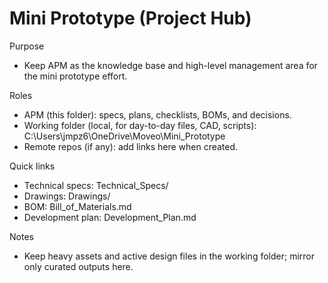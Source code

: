 # Mini Prototype (Project Hub)

Purpose
- Keep APM as the knowledge base and high-level management area for the mini prototype effort.

Roles
- APM (this folder): specs, plans, checklists, BOMs, and decisions.
- Working folder (local, for day-to-day files, CAD, scripts): C:\Users\jmpz6\OneDrive\Moveo\Mini_Prototype
- Remote repos (if any): add links here when created.

Quick links
- Technical specs: Technical_Specs/
- Drawings: Drawings/
- BOM: Bill_of_Materials.md
- Development plan: Development_Plan.md

Notes
- Keep heavy assets and active design files in the working folder; mirror only curated outputs here.